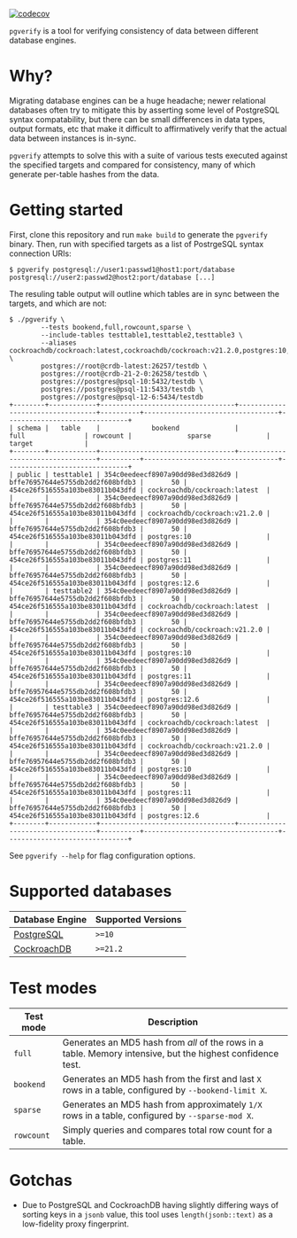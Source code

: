 [![codecov](https://codecov.io/gh/udacity/pgverify/branch/main/graph/badge.svg?token=LsTntCpkUr)](https://codecov.io/gh/udacity/pgverify)

`pgverify` is a tool for verifying consistency of data between different database engines.

# Why?

Migrating database engines can be a huge headache; newer relational databases often try to mitigate this by asserting some level of PostgreSQL syntax compatability, but there can be small differences in data types, output formats, etc that make it difficult to affirmatively verify that the actual data between instances is in-sync.

`pgverify` attempts to solve this with a suite of various tests executed against the specified targets and compared for consistency, many of which generate per-table hashes from the data.

# Getting started

First, clone this repository and run `make build` to generate the `pgverify` binary. Then, run with specified targets as a list of PostrgeSQL syntax connection URIs:

```
$ pgverify postgresql://user1:passwd1@host1:port/database postgresql://user2:passwd2@host2:port/database [...]
```

The resuling table output will outline which tables are in sync between the targets, and which are not:

```
$ ./pgverify \
		--tests bookend,full,rowcount,sparse \
		--include-tables testtable1,testtable2,testtable3 \
		--aliases cockroachdb/cockroach:latest,cockroachdb/cockroach:v21.2.0,postgres:10,postgres:11,postgres:12.6 \
		postgres://root@crdb-latest:26257/testdb \
		postgres://root@crdb-21-2-0:26258/testdb \
		postgres://postgres@psql-10:5432/testdb \
		postgres://postgres@psql-11:5433/testdb \
		postgres://postgres@psql-12-6:5434/testdb
+--------+------------+----------------------------------+----------------------------------+----------+----------------------------------+-------------------------------+
| schema |   table    |             bookend              |               full               | rowcount |              sparse              |            target             |
+--------+------------+----------------------------------+----------------------------------+----------+----------------------------------+-------------------------------+
| public | testtable1 | 354c0eedeecf8907a90dd98ed3d826d9 | bffe76957644e5755db2dd2f608bfdb3 |       50 | 454ce26f516555a103be83011b043dfd | cockroachdb/cockroach:latest  |
|        |            | 354c0eedeecf8907a90dd98ed3d826d9 | bffe76957644e5755db2dd2f608bfdb3 |       50 | 454ce26f516555a103be83011b043dfd | cockroachdb/cockroach:v21.2.0 |
|        |            | 354c0eedeecf8907a90dd98ed3d826d9 | bffe76957644e5755db2dd2f608bfdb3 |       50 | 454ce26f516555a103be83011b043dfd | postgres:10                   |
|        |            | 354c0eedeecf8907a90dd98ed3d826d9 | bffe76957644e5755db2dd2f608bfdb3 |       50 | 454ce26f516555a103be83011b043dfd | postgres:11                   |
|        |            | 354c0eedeecf8907a90dd98ed3d826d9 | bffe76957644e5755db2dd2f608bfdb3 |       50 | 454ce26f516555a103be83011b043dfd | postgres:12.6                 |
|        | testtable2 | 354c0eedeecf8907a90dd98ed3d826d9 | bffe76957644e5755db2dd2f608bfdb3 |       50 | 454ce26f516555a103be83011b043dfd | cockroachdb/cockroach:latest  |
|        |            | 354c0eedeecf8907a90dd98ed3d826d9 | bffe76957644e5755db2dd2f608bfdb3 |       50 | 454ce26f516555a103be83011b043dfd | cockroachdb/cockroach:v21.2.0 |
|        |            | 354c0eedeecf8907a90dd98ed3d826d9 | bffe76957644e5755db2dd2f608bfdb3 |       50 | 454ce26f516555a103be83011b043dfd | postgres:10                   |
|        |            | 354c0eedeecf8907a90dd98ed3d826d9 | bffe76957644e5755db2dd2f608bfdb3 |       50 | 454ce26f516555a103be83011b043dfd | postgres:11                   |
|        |            | 354c0eedeecf8907a90dd98ed3d826d9 | bffe76957644e5755db2dd2f608bfdb3 |       50 | 454ce26f516555a103be83011b043dfd | postgres:12.6                 |
|        | testtable3 | 354c0eedeecf8907a90dd98ed3d826d9 | bffe76957644e5755db2dd2f608bfdb3 |       50 | 454ce26f516555a103be83011b043dfd | cockroachdb/cockroach:latest  |
|        |            | 354c0eedeecf8907a90dd98ed3d826d9 | bffe76957644e5755db2dd2f608bfdb3 |       50 | 454ce26f516555a103be83011b043dfd | cockroachdb/cockroach:v21.2.0 |
|        |            | 354c0eedeecf8907a90dd98ed3d826d9 | bffe76957644e5755db2dd2f608bfdb3 |       50 | 454ce26f516555a103be83011b043dfd | postgres:10                   |
|        |            | 354c0eedeecf8907a90dd98ed3d826d9 | bffe76957644e5755db2dd2f608bfdb3 |       50 | 454ce26f516555a103be83011b043dfd | postgres:11                   |
|        |            | 354c0eedeecf8907a90dd98ed3d826d9 | bffe76957644e5755db2dd2f608bfdb3 |       50 | 454ce26f516555a103be83011b043dfd | postgres:12.6                 |
+--------+------------+----------------------------------+----------------------------------+----------+----------------------------------+-------------------------------+
```

See `pgverify --help` for flag configuration options.

# Supported databases

| Database Engine     | Supported Versions |
| ------------------- | ------------------ |
| [PostgreSQL][psql]  | `>=10`             |
| [CockroachDB][crdb] | `>=21.2`           |

# Test modes

| Test mode  | Description                                                                                                 |
| ---------- | ----------------------------------------------------------------------------------------------------------- |
| `full`     | Generates an MD5 hash from *all* of the rows in a table. Memory intensive, but the highest confidence test. |
| `bookend`  | Generates an MD5 hash from the first and last `X` rows in a table, configured by `--bookend-limit X`.       |
| `sparse`   | Generates an MD5 hash from approximately `1/X` rows in a table, configured by `--sparse-mod X`.             |
| `rowcount` | Simply queries and compares total row count for a table.                                                    |

# Gotchas

* Due to PostgreSQL and CockroachDB having slightly differing ways of sorting keys in a `jsonb` value, this tool uses `length(jsonb::text)` as a low-fidelity proxy fingerprint.

<!-- Links -->
[crdb]: https://www.cockroachlabs.com/
[psql]: https://www.postgresql.org/
